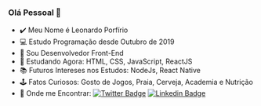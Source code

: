 ### Olá Pessoal 👋

- ✔️ Meu Nome é Leonardo Porfírio
- 💻 Estudo Programação desde Outubro de 2019
- 🚀 Sou Desenvolvedor Front-End
- 🧠 Estudando Agora: HTML, CSS, JavaScript, ReactJS
- 📚 Futuros Intereses nos Estudos: NodeJs, React Native
- 🕹️ Fatos Curiosos: Gosto de Jogos, Praia, Cerveja, Academia e Nutrição
- 💬 Onde me Encontrar: 
[![Twitter Badge](https://img.shields.io/badge/-Twitter-1ca0f1?style=flat-square&labelColor=1ca0f1&logo=twitter&logoColor=white&link=https://twitter.com/leozin_porfirio)](https://twitter.com/leozin_porfirio)
[![Linkedin Badge](https://img.shields.io/badge/-LinkedIn-blue?style=flat-square&logo=Linkedin&logoColor=white&link=https://www.linkedin.com/in/leonardo-porf%C3%ADrio-290954192)](https://www.linkedin.com/in/leonardo-porf%C3%ADrio-290954192)
